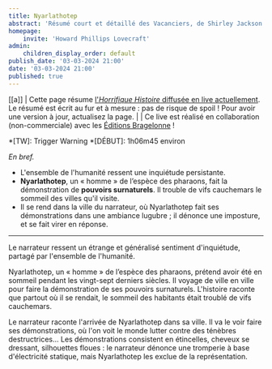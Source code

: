 ```yaml
---
title: Nyarlathotep
abstract: 'Résumé court et détaillé des Vacanciers, de Shirley Jackson !'
homepage:
    invite: 'Howard Phillips Lovecraft'
admin:
    children_display_order: default
publish_date: '03-03-2024 21:00'
date: '03-03-2024 21:00'
published: true
---
```


[[a]]
| Cette page résume [l'_Horrifique Histoire_ diffusée en live actuellement](https://www.twitch.tv/vchabrette). Le résumé est écrit au fur et à mesure : pas de risque de spoil ! Pour avoir une version à jour, actualisez la page.
|
| Ce live est réalisé en collaboration (non-commerciale) avec les [Éditions Bragelonne](https://www.bragelonne.fr) !

*[TW]: Trigger Warning
*[DÉBUT]: 1h06m45 environ

_En bref._

- L'ensemble de l'humanité ressent une inquiétude persistante.
- **Nyarlathotep**, un « homme » de l’espèce des pharaons, fait la démonstration de **pouvoirs surnaturels**. Il trouble de vifs cauchemars le sommeil des villes qu'il visite.
- Il se rend dans la ville du narrateur, où Nyarlathotep fait ses démonstrations dans une ambiance lugubre ; il dénonce une imposture, et se fait virer en réponse.

---

Le narrateur ressent un étrange et généralisé sentiment d'inquiétude, partagé par l'ensemble de l'humanité.

Nyarlathotep, un « homme » de l’espèce des pharaons, prétend avoir été en sommeil pendant les vingt-sept derniers siècles. Il voyage de ville en ville pour faire la démonstration de ses pouvoirs surnaturels. L'histoire raconte que partout où il se rendait, le sommeil des habitants était troublé de vifs cauchemars.

Le narrateur raconte l'arrivée de Nyarlathotep dans sa ville. Il va le voir faire ses démonstrations, où l'on voit le monde lutter contre des ténèbres destructrices… Les démonstrations consistent en étincelles, cheveux se dressant, silhouettes floues : le narrateur dénonce une tromperie à base d'électricité statique, mais Nyarlathotep les exclue de la représentation.

